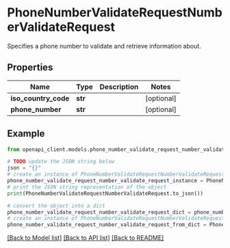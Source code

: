 # PhoneNumberValidateRequestNumberValidateRequest

Specifies a phone number to validate and retrieve information about.

## Properties

Name | Type | Description | Notes
------------ | ------------- | ------------- | -------------
**iso_country_code** | **str** |  | [optional] 
**phone_number** | **str** |  | [optional] 

## Example

```python
from openapi_client.models.phone_number_validate_request_number_validate_request import PhoneNumberValidateRequestNumberValidateRequest

# TODO update the JSON string below
json = "{}"
# create an instance of PhoneNumberValidateRequestNumberValidateRequest from a JSON string
phone_number_validate_request_number_validate_request_instance = PhoneNumberValidateRequestNumberValidateRequest.from_json(json)
# print the JSON string representation of the object
print(PhoneNumberValidateRequestNumberValidateRequest.to_json())

# convert the object into a dict
phone_number_validate_request_number_validate_request_dict = phone_number_validate_request_number_validate_request_instance.to_dict()
# create an instance of PhoneNumberValidateRequestNumberValidateRequest from a dict
phone_number_validate_request_number_validate_request_from_dict = PhoneNumberValidateRequestNumberValidateRequest.from_dict(phone_number_validate_request_number_validate_request_dict)
```
[[Back to Model list]](../README.md#documentation-for-models) [[Back to API list]](../README.md#documentation-for-api-endpoints) [[Back to README]](../README.md)


